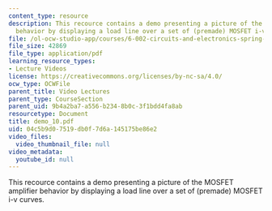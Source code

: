 ```yaml
---
content_type: resource
description: This recource contains a demo presenting a picture of the MOSFET amplifier
  behavior by displaying a load line over a set of (premade) MOSFET i-v curves.
file: /ol-ocw-studio-app/courses/6-002-circuits-and-electronics-spring-2007/04c5b9d07519db0f7d6a145175be86e2_demo_10.pdf
file_size: 42869
file_type: application/pdf
learning_resource_types:
- Lecture Videos
license: https://creativecommons.org/licenses/by-nc-sa/4.0/
ocw_type: OCWFile
parent_title: Video Lectures
parent_type: CourseSection
parent_uid: 9b4a2ba7-a556-b234-8b0c-3f1bdd4fa8ab
resourcetype: Document
title: demo_10.pdf
uid: 04c5b9d0-7519-db0f-7d6a-145175be86e2
video_files:
  video_thumbnail_file: null
video_metadata:
  youtube_id: null
---
```

This recource contains a demo presenting a picture of the MOSFET amplifier behavior by displaying a load line over a set of (premade) MOSFET i-v curves.